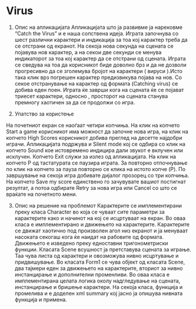 # Virus

1.	Опис на апликацијата
Апликацијата што ја развивме ја нарековме “Catch the Virus” и е наша сопствена идеја. Играта започнува со шест различни карактери и индикација за тоа кој карактер треба да се отстрани од екранот. На секоја нова секунда на сцената се појавува нов карактер, а на секои две секунди се менува индикаторот за тоа кој карактер да се отстрани од сцената. Играта се сведува на тоа да корисникот биде доволно брз и да не дозволи прогресивно да се зголемува бројот на карактери ( вируси ).Исто така клик врз погрешен карактер предизвикува појава на нов. Со секое отстранување на карактер од формата (Catching virus) се добива еден поен.  Играта ќе заврши кога на сцената ќе се појават триесет карактери, односно , просторот на сцената станува премногу хаотичен за да се продолжи со игра.

2.	Упатство за користење

На почетниот екран се наоѓаат четири копчиња. На клик на копчето Start a game      корисникот има можност да започне нова игра, на клик на копчето High Scores корисникот добива преглед на десетте најдобри играчи. Апликацијата подржува и Silent mode кој се одбира со клик на копчето Sound кое истовремено индицира дали звукот е вклучен или исклучен. Копчето Еxit служи за излез од апликацијата. На клик на копчето P од тастатурата се паузира играта. За повторно отпочнување по клик на копчето за пауза повторно се клика на истото копче (P).
По завршување на секоја игра добивате дијалог прозорец со три копчиња. На копчето Save my score единствено го зачувувате вашиот постигнат резултат, а потоа одбирате Retry за нова игра или Cancel со што се враќате на почетното мени.

3.	Опис на решение на проблемот
Карактерите се имплементирани преку класа Character во која се чуваат сите параметри за карактерите како и начинот на кој се исцртуваат на екран. Во оваа класа е имплементирано и движењето на карактерите. Карактерите се движат хаотично под произволен агол низ екранот и ја менуваат насоката секогаш кога ќе наидат на рабовите од формата. Движењето е изведено преку едноставни тригонометриски функции.
Класата Scene всушност ја претставува сцената за играње. Таа чува листа од карактери и овозможува нивно исцртување и придвишување.
Во класата Form1 се чува објект од класата Scene, два тајмери  еден за движењето на карактерите, вториот за нивно инстанцирање и дополнителни променливи. Во оваа класа е имплементирана целата логика околу надгледување на сцената, инстанцирање и бришење карактери.
На секоја класа, функција и промелива и е доделен xml summary  кој јасно ја опишува нивната функција и примена.

